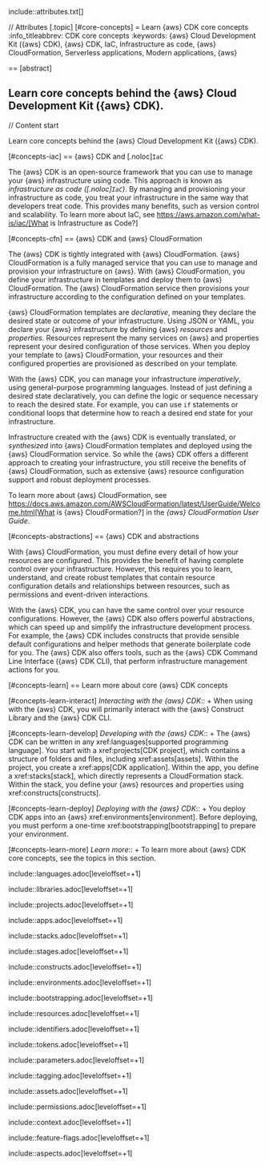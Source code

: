 include::attributes.txt[]

// Attributes
[.topic]
[#core-concepts]
= Learn \{aws} CDK core concepts
:info_titleabbrev: CDK core concepts
:keywords: \{aws} Cloud Development Kit (\{aws} CDK), \{aws} CDK, IaC, Infrastructure as code, \{aws} CloudFormation, Serverless applications, Modern applications, \{aws}

== [abstract]

Learn core concepts behind the \{aws} Cloud Development Kit (\{aws} CDK).
--

// Content start

Learn core concepts behind the \{aws} Cloud Development Kit (\{aws} CDK).

[#concepts-iac]
== \{aws} CDK and [.noloc]`IaC`

The \{aws} CDK is an open-source framework that you can use to manage your \{aws} infrastructure using code. This approach is known as  *infrastructure as code ([.noloc]`IaC`)*. By managing and provisioning your infrastructure as code, you treat your infrastructure in the same way that developers treat code. This provides many benefits, such as version control and scalability. To learn more about IaC, see https://aws.amazon.com/what-is/iac/[What is Infrastructure as Code?]

[#concepts-cfn]
== \{aws} CDK and \{aws} CloudFormation

The \{aws} CDK is tightly integrated with \{aws} CloudFormation. \{aws} CloudFormation is a fully managed service that you can use to manage and provision your infrastructure on \{aws}. With \{aws} CloudFormation, you define your infrastructure in templates and deploy them to \{aws} CloudFormation. The \{aws} CloudFormation service then provisions your infrastructure according to the configuration defined on your templates.

\{aws} CloudFormation templates are *declarative*, meaning they declare the desired state or outcome of your infrastructure. Using JSON or YAML, you declare your \{aws} infrastructure by defining \{aws} _resources_ and *properties*. Resources represent the many services on \{aws} and properties represent your desired configuration of those services. When you deploy your template to \{aws} CloudFormation, your resources and their configured properties are provisioned as described on your template.

With the \{aws} CDK, you can manage your infrastructure *imperatively*, using general-purpose programming languages. Instead of just defining a desired state declaratively, you can define the logic or sequence necessary to reach the desired state. For example, you can use `if` statements or conditional loops that determine how to reach a desired end state for your infrastructure.

Infrastructure created with the \{aws} CDK is eventually translated, or _synthesized_ into \{aws} CloudFormation templates and deployed using the \{aws} CloudFormation service. So while the \{aws} CDK offers a different approach to creating your infrastructure, you still receive the benefits of \{aws} CloudFormation, such as extensive \{aws} resource configuration support and robust deployment processes.

To learn more about \{aws} CloudFormation, see https://docs.aws.amazon.com/AWSCloudFormation/latest/UserGuide/Welcome.html[What is \{aws} CloudFormation?] in the *\{aws} CloudFormation User Guide*.

[#concepts-abstractions]
== \{aws} CDK and abstractions

With \{aws} CloudFormation, you must define every detail of how your resources are configured. This provides the benefit of having complete control over your infrastructure. However, this requires you to learn, understand, and create robust templates that contain resource configuration details and relationships between resources, such as permissions and event-driven interactions.

With the \{aws} CDK, you can have the same control over your resource configurations. However, the \{aws} CDK also offers powerful abstractions, which can speed up and simplify the infrastructure development process. For example, the \{aws} CDK includes constructs that provide sensible default configurations and helper methods that generate boilerplate code for you. The \{aws} CDK also offers tools, such as the \{aws} CDK Command Line Interface (\{aws} CDK CLI), that perform infrastructure management actions for you.

[#concepts-learn]
== Learn more about core \{aws} CDK concepts

[#concepts-learn-interact]
_Interacting with the \{aws} CDK_::
+
When using with the \{aws} CDK, you will primarily interact with the \{aws} Construct Library and the \{aws} CDK CLI.

[#concepts-learn-develop]
_Developing with the \{aws} CDK_::
+
The \{aws} CDK can be written in any  xref:languages[supported programming language]. You start with a xref:projects[CDK project], which contains a structure of folders and files, including xref:assets[assets]. Within the project, you create a xref:apps[CDK application]. Within the app, you define a xref:stacks[stack], which directly represents a CloudFormation stack. Within the stack, you define your \{aws} resources and properties using xref:constructs[constructs].

[#concepts-learn-deploy]
_Deploying with the \{aws} CDK_::
+
You deploy CDK apps into an \{aws}  xref:environments[environment]. Before deploying, you must perform a one-time xref:bootstrapping[bootstrapping] to prepare your environment.

[#concepts-learn-more]
_Learn more_::
+
To learn more about \{aws} CDK core concepts, see the topics in this section.

include::languages.adoc[leveloffset=+1]

include::libraries.adoc[leveloffset=+1]

include::projects.adoc[leveloffset=+1]

include::apps.adoc[leveloffset=+1]

include::stacks.adoc[leveloffset=+1]

include::stages.adoc[leveloffset=+1]

include::constructs.adoc[leveloffset=+1]

include::environments.adoc[leveloffset=+1]

include::bootstrapping.adoc[leveloffset=+1]

include::resources.adoc[leveloffset=+1]

include::identifiers.adoc[leveloffset=+1]

include::tokens.adoc[leveloffset=+1]

include::parameters.adoc[leveloffset=+1]

include::tagging.adoc[leveloffset=+1]

include::assets.adoc[leveloffset=+1]

include::permissions.adoc[leveloffset=+1]

include::context.adoc[leveloffset=+1]

include::feature-flags.adoc[leveloffset=+1]

include::aspects.adoc[leveloffset=+1]
